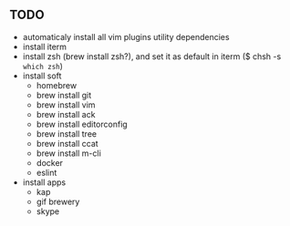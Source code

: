 ## TODO

- automaticaly install all vim plugins utility dependencies
- install iterm
- install zsh (brew install zsh?), and set it as default in iterm ($ chsh -s `which zsh`)
- install soft
  - homebrew
  - brew install git
  - brew install vim
  - brew install ack
  - brew install editorconfig
  - brew install tree
  - brew install ccat
  - brew install m-cli
  - docker
  - eslint
- install apps
  - kap
  - gif brewery
  - skype
